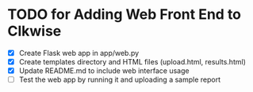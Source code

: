 # TODO for Adding Web Front End to Clkwise

- [x] Create Flask web app in app/web.py
- [x] Create templates directory and HTML files (upload.html, results.html)
- [x] Update README.md to include web interface usage
- [ ] Test the web app by running it and uploading a sample report

